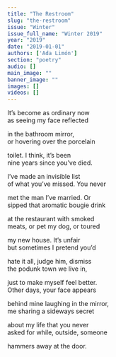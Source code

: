 ```yaml
---
title: "The Restroom"
slug: "the-restroom"
issue: "Winter"
issue_full_name: "Winter 2019"
year: "2019"
date: "2019-01-01"
authors: ['Ada Limón']
section: "poetry"
audio: []
main_image: ""
banner_image: ""
images: []
videos: []
---
```



It’s become as ordinary now  
as seeing my face reflected  

in the bathroom mirror,  
or hovering over the porcelain  

toilet. I think, it’s been  
nine years since you’ve died.  

I’ve made an invisible list  
of what you’ve missed. You never  

met the man I’ve married. Or  
sipped that aromatic bougie drink  

at the restaurant with smoked  
meats, or pet my dog, or toured  

my new house. It’s unfair  
but sometimes I pretend you’d  

hate it all, judge him, dismiss  
the podunk town we live in,  

just to make myself feel better.  
Other days, your face appears  

behind mine laughing in the mirror,  
me sharing a sideways secret  

about my life that you never  
asked for while, outside, someone  

hammers away at the door.  

